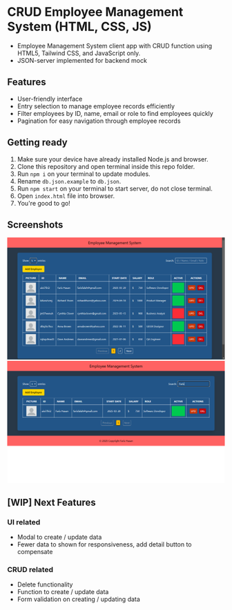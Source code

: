 # CRUD Employee Management System (HTML, CSS, JS)

* Employee Management System client app with CRUD function using HTML5, Tailwind CSS, and JavaScript only.
* JSON-server implemented for backend mock

## Features

* User-friendly interface
* Entry selection to manage employee records efficiently
* Filter employees by ID, name, email or role to find employees quickly
* Pagination for easy navigation through employee records

## Getting ready

1. Make sure your device have already installed Node.js and browser.
2. Clone this repository and open terminal inside this repo folder.
3. Run `npm i` on your terminal to update modules.
4. Rename `db.json.example` to `db.json`.
5. Run `npm start` on your terminal to start server, do not close terminal.
6. Open `index.html` file into browser.
7. You're good to go!

## Screenshots

![pic](screenshots/screenshot-1.png)
![pic](screenshots/screenshot-2.png)

## [WIP] Next Features

### UI related

* Modal to create / update data
* Fewer data to shown for responsiveness, add detail button to compensate

### CRUD related

* Delete functionality
* Function to create / update data
* Form validation on creating / updating data

